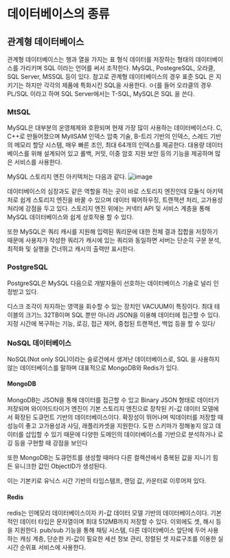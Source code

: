 # 데이터베이스의 종류

## 관계형 데이터베이스
관계형 데이터베이스는 행과 열을 가지는 표 형식 데이터를 저장하는 형태의 데이터베이스를 가리키며
SQL 이라는 언어를 써서 조작한다. MySQL, PostegreSQL, 오라클, SQL Server, MSSQL 등이 있다.
참고로 관계형 데이터베이스의 경우 표준 SQL 은 지키기는 하지만 각각의 제품에 특화시킨 SQL을 사용한다.
ㅇ{를 들어 오라클의 경우 PL/SQL 이라고 하며 SQL Server에서는 T-SQL, MySQL은 SQL 을 쓴다.

### MtSQL
MySQL은 대부분의 운영체제와 호환되며 현재 가장 많이 사용하는 데이터베이스다.
C, C++로 만들어졌으며 MylISAM 인덱스 압축 기술, B-트리 기반의 인덱스, 스레드 기반의 메모리 할당 시스템,
매우 빠른 조인, 최대 64개의 인덱스를 제공한다. 
대용량 데이터베이스를 위해 설계되어 있고 롤백, 커밋, 이중 암호 지원 보안 등의 기능을 제공하며 많은 서비스를 사용한다.

MySQL 스토리지 엔진 아키텍처는 다음과 같다.
![image](https://github.com/user-attachments/assets/ef18e132-d6c4-4ad9-86a1-3bd748f06856)

데이터베이스의 심장과도 같은 역할을 하는 곳이 바로 스토리지 엔진인데 모듈식 아키텍처로 쉽게 스토리지 엔진을 바꿀 수 있으며
데이터 웨어하우징, 트랜잭션 처리, 고가용성 처리에 강점을 두고 있다. 스토리지 엔진 위에는 커넥터 API 및 서비스 계층을 통해
MySQL 데이터베이스와 쉽게 상호작용 할 수 있다.

또한 MySQL은 쿼리 캐시를 지원해 입력된 쿼리문에 대한 전체 결과 집합을 저장하기 때문에
사용자가 작성한 쿼리가 캐시에 있는 쿼리와 동일하면 서버는 단순히 구문 분석, 최적화 및 실행을 건너뛰고 캐시의 출력만 표시한다.

### PostgreSQL

PostgreSQL은 MySQL 다음으로 개발자들이 선호하는 데이터베이스 기술로 널리 인정받고 있다.

디스크 조각이 차지하는 영역을 회수할 수 있는 장치인 VACUUM이 특징이다.
최대 테이블의 크기느 32TB이며 SQL 뿐만 아니라 JSON을 이용해 데이터에 접근할 수 있다.
지정 시간에 복구하는 기능, 로깅, 접근 제어, 중첩된 트랜잭션, 백업 등을 할 수 있다/

### NoSQL 데이터베이스

NoSQL(Not only SQL)이라는 슬로건에서 생겨난 데이터베이스로, SQL 을 사용하지 않는 데이터베이스를 말하며 대표적으로 MongoDB와 Redis가 있다.

#### MongoDB
MongoDB는 JSON을 통해 데이터를 접근할 수 있고 Binary JSON 형태로 데이터가 저장되며
와이어드타이거 엔진이 기본 스토리지 엔진으로 장착된 키-값 데이터 모델에서 확장된 도큐먼트 기반의 데이터베이스이다.
확장성이 뛰어나며 빅데이터를 저장할 때 성능이 좋고 고가용성과 샤딩, 래플리카셋을 지원한다.
도한 스키마가 정해놓지 않고 데이터를 삽입할 수 있기 때문에 다양한 도메인의 데이터베이스를 기반으로 분석하거나 로깅 등을 구현할 때 강점을 보인다

또한 MongoDB는 도큐먼트를 생성할 때마다 다른 컬렉션에서 중복된 값을 지니기 힘든 유니크한 값인 ObjectID가 생성된다.

이는 기본키로 유닉스 시간 기반의 타임스탬프, 랜덤 값, 카운터로 이루어져 있다.

#### Redis
redis는 인메모리 데이터베이스이자 키-값 데이터 모델 기반의 데이터베이스이다.
기본적인 데이터 타입은 문자열이며 최대 512MB까지 저장할 수 있다. 이외에도 셋, 해시 등을 지원한다.
pub/sub 기능을 통해 채팅 시스템, 다른 데이터베이스 앞단에 두어 사용하는 캐싱 계층,
단순한 키-값이 필요한 세션 정보 관리, 정렬된 셋 자료구조를 이용한 실시간 순위표 서비스에 사용한다.
